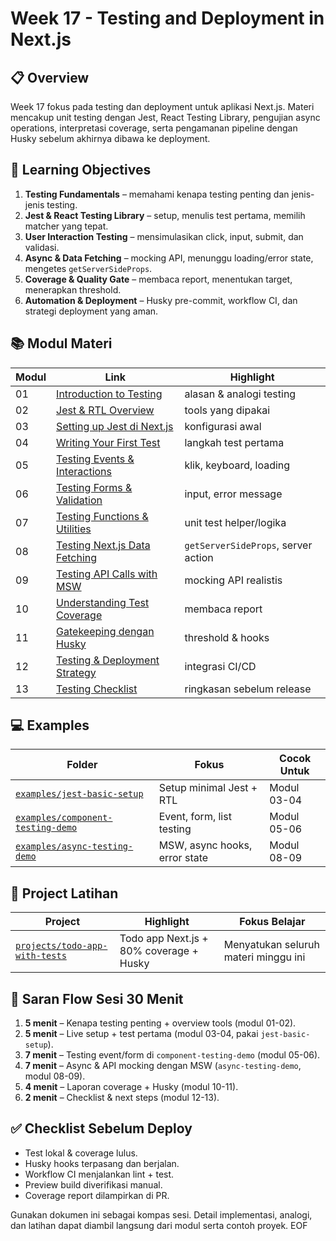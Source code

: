 # Week 17 - Testing and Deployment in Next.js

## 📋 Overview

Week 17 fokus pada testing dan deployment untuk aplikasi Next.js. Materi mencakup unit testing dengan Jest, React Testing Library, pengujian async operations, interpretasi coverage, serta pengamanan pipeline dengan Husky sebelum akhirnya dibawa ke deployment.

## 🎯 Learning Objectives

1. **Testing Fundamentals** – memahami kenapa testing penting dan jenis-jenis testing.
2. **Jest & React Testing Library** – setup, menulis test pertama, memilih matcher yang tepat.
3. **User Interaction Testing** – mensimulasikan click, input, submit, dan validasi.
4. **Async & Data Fetching** – mocking API, menunggu loading/error state, mengetes `getServerSideProps`.
5. **Coverage & Quality Gate** – membaca report, menentukan target, menerapkan threshold.
6. **Automation & Deployment** – Husky pre-commit, workflow CI, dan strategi deployment yang aman.

## 📚 Modul Materi

| Modul | Link | Highlight |
| --- | --- | --- |
| 01 | [Introduction to Testing](./materi/01-introduction-to-testing.md) | alasan & analogi testing |
| 02 | [Jest & RTL Overview](./materi/02-jest-and-rtl-overview.md) | tools yang dipakai |
| 03 | [Setting up Jest di Next.js](./materi/03-setting-up-jest-nextjs.md) | konfigurasi awal |
| 04 | [Writing Your First Test](./materi/04-writing-first-test.md) | langkah test pertama |
| 05 | [Testing Events & Interactions](./materi/05-testing-events.md) | klik, keyboard, loading |
| 06 | [Testing Forms & Validation](./materi/06-testing-forms.md) | input, error message |
| 07 | [Testing Functions & Utilities](./materi/07-testing-functions-utils.md) | unit test helper/logika |
| 08 | [Testing Next.js Data Fetching](./materi/08-testing-next-data-fetching.md) | `getServerSideProps`, server action |
| 09 | [Testing API Calls with MSW](./materi/09-testing-api-and-msw.md) | mocking API realistis |
| 10 | [Understanding Test Coverage](./materi/10-understanding-coverage.md) | membaca report |
| 11 | [Gatekeeping dengan Husky](./materi/11-husky-precommit-coverage.md) | threshold & hooks |
| 12 | [Testing & Deployment Strategy](./materi/12-testing-deployment-strategy.md) | integrasi CI/CD |
| 13 | [Testing Checklist](./materi/13-testing-checklist.md) | ringkasan sebelum release |

## 💻 Examples

| Folder | Fokus | Cocok Untuk |
| --- | --- | --- |
| [`examples/jest-basic-setup`](./examples/jest-basic-setup/) | Setup minimal Jest + RTL | Modul 03-04 |
| [`examples/component-testing-demo`](./examples/component-testing-demo/) | Event, form, list testing | Modul 05-06 |
| [`examples/async-testing-demo`](./examples/async-testing-demo/) | MSW, async hooks, error state | Modul 08-09 |

## 🚀 Project Latihan

| Project | Highlight | Fokus Belajar |
| --- | --- | --- |
| [`projects/todo-app-with-tests`](./projects/todo-app-with-tests/) | Todo app Next.js + 80% coverage + Husky | Menyatukan seluruh materi minggu ini |

## 🧭 Saran Flow Sesi 30 Menit

1. **5 menit** – Kenapa testing penting + overview tools (modul 01-02).
2. **5 menit** – Live setup + test pertama (modul 03-04, pakai `jest-basic-setup`).
3. **7 menit** – Testing event/form di `component-testing-demo` (modul 05-06).
4. **7 menit** – Async & API mocking dengan MSW (`async-testing-demo`, modul 08-09).
5. **4 menit** – Laporan coverage + Husky (modul 10-11).
6. **2 menit** – Checklist & next steps (modul 12-13).

## ✅ Checklist Sebelum Deploy
- Test lokal & coverage lulus.
- Husky hooks terpasang dan berjalan.
- Workflow CI menjalankan lint + test.
- Preview build diverifikasi manual.
- Coverage report dilampirkan di PR.

Gunakan dokumen ini sebagai kompas sesi. Detail implementasi, analogi, dan latihan dapat diambil langsung dari modul serta contoh proyek. EOF
